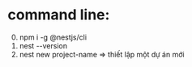 # command line:

0. npm i -g @nestjs/cli
1. nest --version
2. nest new project-name => thiết lập một dự án mới